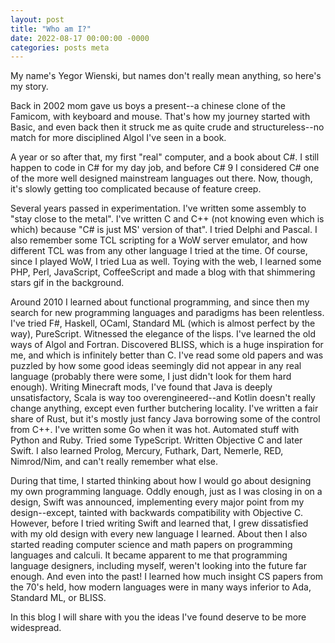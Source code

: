 ```yaml
---
layout: post
title: "Who am I?"
date: 2022-08-17 00:00:00 -0000
categories: posts meta
---
```


My name's Yegor Wienski, but names don't really mean anything, so here's my story.

Back in 2002 mom gave us boys a present--a chinese clone of the Famicom, with keyboard and mouse. That's how my journey started with Basic, and even back then it struck me as quite crude and structureless--no match for more disciplined Algol I've seen in a book.

A year or so after that, my first "real" computer, and a book about C#. I still happen to code in C# for my day job, and before C# 9 I considered C# one of the more well designed mainstream languages out there. Now, though, it's slowly getting too complicated because of feature creep.

Several years passed in experimentation. I've written some assembly to "stay close to the metal". I've written C and C++ (not knowing even which is which) because "C# is just MS' version of that". I tried Delphi and Pascal. I also remember some TCL scripting for a WoW server emulator, and how different TCL was from any other language I tried at the time. Of course, since I played WoW, I tried Lua as well. Toying with the web, I learned some PHP, Perl, JavaScript, CoffeeScript and made a blog with that shimmering stars gif in the background.

Around 2010 I learned about functional programming, and since then my search for new programming languages and paradigms has been relentless. I've tried F#, Haskell, OCaml, Standard ML (which is almost perfect by the way), PureScript. Witnessed the elegance of the lisps. I've learned the old ways of Algol and Fortran. Discovered BLISS, which is a huge inspiration for me, and which is infinitely better than C. I've read some old papers and was puzzled by how some good ideas seemingly did not appear in any real language (probably there were some, I just didn't look for them hard enough). Writing Minecraft mods, I've found that Java is deeply unsatisfactory, Scala is way too overengineered--and Kotlin doesn't really change anything, except even further butchering locality. I've written a fair share of Rust, but it's mostly just fancy Java borrowing some of the control from C++. I've written some Go when it was hot. Automated stuff with Python and Ruby. Tried some TypeScript. Written Objective C and later Swift. I also learned Prolog, Mercury, Futhark, Dart, Nemerle, RED, Nimrod/Nim, and can't really remember what else.

During that time, I started thinking about how I would go about designing my own programming language. Oddly enough, just as I was closing in on a design, Swift was announced, implementing every major point from my design--except, tainted with backwards compatibility with Objective C. However, before I tried writing Swift and learned that, I grew dissatisfied with my old design with every new language I learned. About then I also started reading computer science and math papers on programming languages and calculi. It became apparent to me that programming language designers, including myself, weren't looking into the future far enough. And even into the past! I learned how much insight CS papers from the 70's held, how modern languages were in many ways inferior to Ada, Standard ML, or BLISS.

In this blog I will share with you the ideas I've found deserve to be more widespread.

